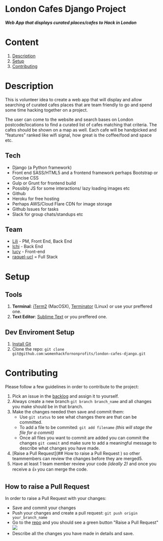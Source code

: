 # London Cafes Django Project
***Web App that displays curated places/cafes to Hack in London***	
# Content

1. [Description](#description)
4. [Setup](#setup)
5. [Contributing](#contributing)


# Description
This is volunteer idea to create a web app that will display and allow searching of curated cafes places that are team friendly to go and spend some time hacking together on a project.

The user can come to the website and search bases on London postcode/locations to find a curated list of cafes matching that criteria. The cafes should be shown on a map as well.
Each cafe will be handpicked and “features” ranked like wifi signal, how great is the coffee/food and space etc.

## Tech
- Django (a Python framework)
- Front end SASS/HTML5 and a frontend framework perhaps Bootstrap or Concise CSS
- Gulp or Grunt for frontend build
- Possibly JS for some interactions/ lazy loading images etc
- Github
- Heroku for free hosting
- Perhaps AWS/Cloud Flare CDN for image storage
- Github Issues for tasks
- Slack for group chats/standups etc

## Team
- [Lili](https://github.com/lili2311) - PM, Front End, Back End
- [Ichi](https://github.com/Icicleta) - Back End
- [lucy](https://github.com/LucyMac) - Front-end
- [raquel-ucl](https://github.com/raquel-ucl) = Full Stack

# Setup
## Tools
1. **Terminal**: [iTerm2](https://www.iterm2.com/) (MacOSX), [Terminator](http://gnometerminator.blogspot.co.uk/p/introduction.html) (Linux) or use your preffered one.
2. **Text Editor**: [Sublime Text](http://www.sublimetext.com/) or you preffered one.

## Dev Enviroment Setup
1. [Install Git](http://git-scm.com/download/mac)
2. Clone the repo: `git clone git@github.com:womenhackfornonprofits/london-cafes-django.git`


# Contributing
Please follow a few guidelines in order to contribute to the project:

1. Pick an issue in the [backlog](https://github.com/womenhackfornonprofits/london-cafes-django/issues) and assign it to yourself.
2. Always create a new branch `git branch branch_name` and all changes you make should be in that branch.
3.  Make the changes needed then save and commit them:
	- Use `git status` to see what changes there are that can be committed.
	- To add a file to be commited: ```git add filename``` *(this will stage the file for a commit)*
	- Once all files you want to commit are added you can  commit the changes ```git commit``` and make sure to add a meaningful message to describe what changes you have made.
4. [Raise a Pull Request](## How to raise a Pull Request
) so other teammembers can review the changes before they are merged5. 
5. Have at least 1 team member review your code *(ideally 2)* and once you receive a :+1: you can merge the code.



	
## How to raise a Pull Request
In order to raise a Pull Request with your changes:

- Save and commit your changes
- Push your changes and create a pull request: `git push origin your_branch_name`
- Go to the [repo](https://github.com/womenhackfornonprofits/london-cafes-django) and you should see a green button "Raise a Pull Request"
![](https://help.github.com/assets/images/help/pull_requests/pull-request-click-to-create.png)
- Describe all the changes you have made in details and save.


